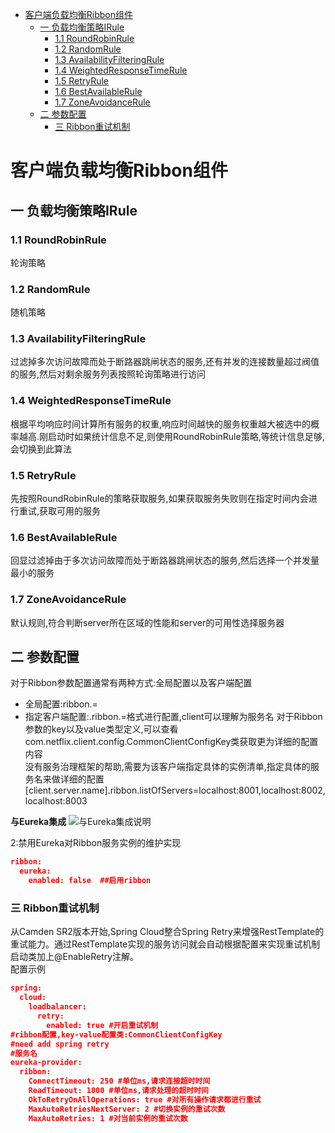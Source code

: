 <!-- MarkdownTOC autolink="true" bracket="round" uri_encoding="false" autoanchor="true" -->

- [客户端负载均衡Ribbon组件](#客户端负载均衡ribbon组件)
    - [一 负载均衡策略IRule](#一-负载均衡策略irule)
        - [1.1 RoundRobinRule](#11-roundrobinrule)
        - [1.2 RandomRule](#12-randomrule)
        - [1.3 AvailabilityFilteringRule](#13-availabilityfilteringrule)
        - [1.4 WeightedResponseTimeRule](#14-weightedresponsetimerule)
        - [1.5 RetryRule](#15-retryrule)
        - [1.6 BestAvailableRule](#16-bestavailablerule)
        - [1.7 ZoneAvoidanceRule](#17-zoneavoidancerule)
    - [二 参数配置](#二-参数配置)
        - [三 Ribbon重试机制](#三-ribbon重试机制)

<!-- /MarkdownTOC -->

<a id="客户端负载均衡ribbon组件"></a>
# 客户端负载均衡Ribbon组件
<a id="一-负载均衡策略irule"></a>
## 一 负载均衡策略IRule
<a id="11-roundrobinrule"></a>
### 1.1 RoundRobinRule
轮询策略
<a id="12-randomrule"></a>
### 1.2 RandomRule
随机策略
<a id="13-availabilityfilteringrule"></a>
### 1.3 AvailabilityFilteringRule
过滤掉多次访问故障而处于断路器跳闸状态的服务,还有并发的连接数量超过阀值的服务,然后对剩余服务列表按照轮询策略进行访问
<a id="14-weightedresponsetimerule"></a>
### 1.4 WeightedResponseTimeRule
根据平均响应时间计算所有服务的权重,响应时间越快的服务权重越大被选中的概率越高.刚启动时如果统计信息不足,则使用RoundRobinRule策略,等统计信息足够,会切换到此算法
<a id="15-retryrule"></a>
### 1.5 RetryRule
先按照RoundRobinRule的策略获取服务,如果获取服务失败则在指定时间内会进行重试,获取可用的服务
<a id="16-bestavailablerule"></a>
### 1.6 BestAvailableRule
回显过滤掉由于多次访问故障而处于断路器跳闸状态的服务,然后选择一个并发量最小的服务
<a id="17-zoneavoidancerule"></a>
### 1.7 ZoneAvoidanceRule
默认规则,符合判断server所在区域的性能和server的可用性选择服务器

<a id="二-参数配置"></a>
## 二 参数配置
对于Ribbon参数配置通常有两种方式:全局配置以及客户端配置
- 全局配置:ribbon.<key>=<value>
- 指定客户端配置:<client>.ribbon.<key>=<value>格式进行配置,client可以理解为服务名
对于Ribbon参数的key以及value类型定义,可以查看com.netflix.client.config.CommonClientConfigKey类获取更为详细的配置内容   
没有服务治理框架的帮助,需要为该客户端指定具体的实例清单,指定具体的服务名来做详细的配置
[client.server.name].ribbon.listOfServers=localhost:8001,localhost:8002,localhost:8003

**与Eureka集成**
![与Eureka集成说明](https://github.com/halking/spring-example/tree/develop/document/ribbon-eureka.png)

2:禁用Eureka对Ribbon服务实例的维护实现
```json
ribbon:
  eureka:
    enabled: false  ##启用ribbon
```   


<a id="三-ribbon重试机制"></a>
### 三 Ribbon重试机制
从Camden SR2版本开始,Spring Cloud整合Spring Retry来增强RestTemplate的重试能力。通过RestTemplate实现的服务访问就会自动根据配置来实现重试机制  
启动类加上@EnableRetry注解。  
配置示例
```json
spring:
  cloud:
    loadbalancer:
      retry:
        enabled: true #开启重试机制
#ribbon配置,key-value配置类:CommonClientConfigKey
#need add spring retry
#服务名
eureka-provider:  
  ribbon:  
    ConnectTimeout: 250 #单位ms,请求连接超时时间  
    ReadTimeout: 1000 #单位ms,请求处理的超时时间  
    OkToRetryOnAllOperations: true #对所有操作请求都进行重试  
    MaxAutoRetriesNextServer: 2 #切换实例的重试次数  
    MaxAutoRetries: 1 #对当前实例的重试次数
```          